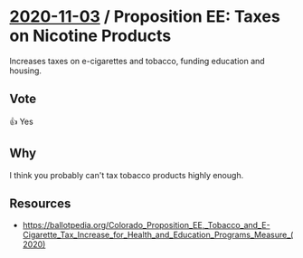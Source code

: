 # [2020-11-03](README.md) / Proposition EE: Taxes on Nicotine Products

Increases taxes on e-cigarettes and tobacco, funding education and housing.

## Vote

👍 Yes

## Why

I think you probably can't tax tobacco products highly enough.

## Resources

- https://ballotpedia.org/Colorado_Proposition_EE,_Tobacco_and_E-Cigarette_Tax_Increase_for_Health_and_Education_Programs_Measure_(2020)
